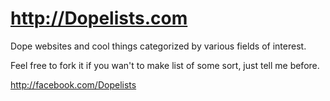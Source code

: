 http://Dopelists.com
======================

Dope websites and cool things categorized by various fields of interest.

Feel free to fork it if you wan't to make list of some sort, just tell me before.

http://facebook.com/Dopelists
